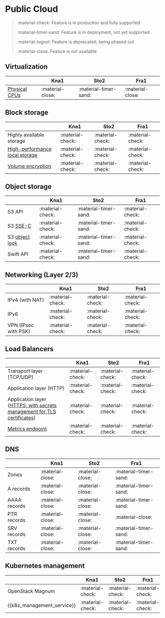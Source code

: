 # Public Cloud

> :material-check: Feature is in production and fully supported
>
> :material-timer-sand: Feature is in deployment, not yet supported
>
> :material-logout: Feature is deprecated, being phased out
>
> :material-close: Feature is not available

## Virtualization
|                                                              | Kna1                  | Sto2                  | Fra1             |
| -------------                                                | ----------------      | --------------------- | ---------------- |
| [Physical CPUs](../flavors/index.md#compute-tiers)           | :material-close:      | :material-timer-sand: | :material-close: |


## Block storage
|                                                                        | Kna1             | Sto2             | Fra1             |
| ------------------------------                                         | ---------------- | ---------------- | ---------------- |
| Highly available storage                                               | :material-check: | :material-check: | :material-check: |
| [High-performance local storage](../flavors/index.md#compute-tiers)    | :material-check: | :material-check: | :material-check: |
| [Volume encryption](../../howto/openstack/cinder/encrypted-volumes.md) | :material-check: | :material-check: | :material-check: |


## Object storage
|                                                                | Kna1             | Sto2                  | Fra1             |
| ------------------------------                                 | ---------------- | ----------------      | ---------------- |
| S3 API                                                         | :material-check: | :material-timer-sand: | :material-check: |
| S3 [SSE-C](../../howto/object-storage/s3/sse-c.md)             | :material-check: | :material-timer-sand: | :material-check: |
| S3 [object lock](../../howto/object-storage/s3/object-lock.md) | :material-check: | :material-timer-sand: | :material-check: |
| Swift API                                                      | :material-check: | :material-timer-sand: | :material-check: |


## Networking (Layer 2/3)
|                      | Kna1             | Sto2             | Fra1             |
| -------------------- | ---------------- | ---------------- | ---------------- |
| IPv4 (with NAT)      | :material-check: | :material-check: | :material-check: |
| IPv6                 | :material-check: | :material-check: | :material-check: |
| VPN (IPsec with PSK) | :material-check: | :material-check: | :material-check: |


## Load Balancers
|                                                                                                                    | Kna1             | Sto2             | Fra1             |
| --------------------------------------------------------------------                                               | ---------------- | ---------------- | ---------------- |
| Transport layer (TCP/UDP)                                                                                          | :material-check: | :material-check: | :material-check: |
| Application layer (HTTP)                                                                                           | :material-check: | :material-check: | :material-check: |
| Application layer ([HTTPS, with secrets management for TLS certificates](../../howto/openstack/octavia/tls-lb.md)) | :material-check: | :material-check: | :material-check: |
| [Metrics endpoint](../../howto/openstack/octavia/metrics.md)                                                       | :material-check: | :material-check: | :material-check: |


## DNS

|                      | Kna1             | Sto2             | Fra1                  |
| -------------------- | ---------------- | ---------------- | ----------------      |
| Zones                | :material-close: | :material-close: | :material-timer-sand: |
| A records            | :material-close: | :material-close: | :material-timer-sand: |
| AAAA records         | :material-close: | :material-close: | :material-timer-sand: |
| PTR records          | :material-close: | :material-close: | :material-close:      |
| SRV records          | :material-close: | :material-close: | :material-timer-sand: |
| TXT records          | :material-close: | :material-close: | :material-timer-sand: |


## Kubernetes management
|                            | Kna1             | Sto2             | Fra1             |
| -----------------          | ---------------- | ---------------- | ---------------- |
| OpenStack Magnum           | :material-check: | :material-check: | :material-check: |
| {{k8s_management_service}} | :material-check: | :material-check: | :material-check: |

